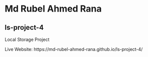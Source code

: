 # Md Rubel Ahmed Rana
## ls-project-4
<p>Local Storage Project</p>
Live Website: https://md-rubel-ahmed-rana.github.io/ls-project-4/

